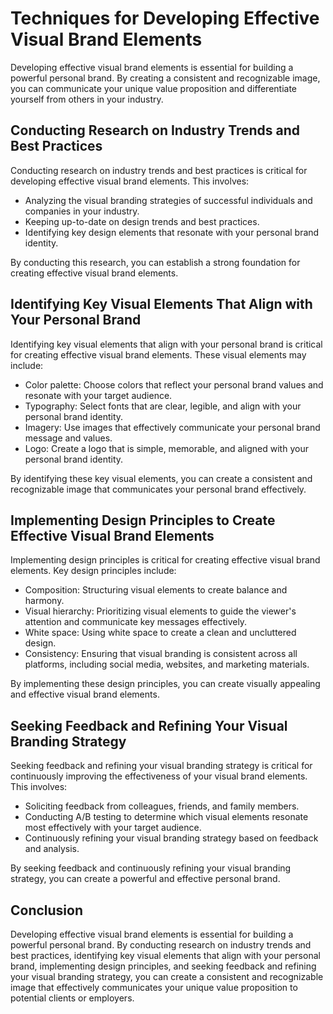Techniques for Developing Effective Visual Brand Elements
====================================================================================================

Developing effective visual brand elements is essential for building a powerful personal brand. By creating a consistent and recognizable image, you can communicate your unique value proposition and differentiate yourself from others in your industry.

Conducting Research on Industry Trends and Best Practices
---------------------------------------------------------

Conducting research on industry trends and best practices is critical for developing effective visual brand elements. This involves:

* Analyzing the visual branding strategies of successful individuals and companies in your industry.
* Keeping up-to-date on design trends and best practices.
* Identifying key design elements that resonate with your personal brand identity.

By conducting this research, you can establish a strong foundation for creating effective visual brand elements.

Identifying Key Visual Elements That Align with Your Personal Brand
-------------------------------------------------------------------

Identifying key visual elements that align with your personal brand is critical for creating effective visual brand elements. These visual elements may include:

* Color palette: Choose colors that reflect your personal brand values and resonate with your target audience.
* Typography: Select fonts that are clear, legible, and align with your personal brand identity.
* Imagery: Use images that effectively communicate your personal brand message and values.
* Logo: Create a logo that is simple, memorable, and aligned with your personal brand identity.

By identifying these key visual elements, you can create a consistent and recognizable image that communicates your personal brand effectively.

Implementing Design Principles to Create Effective Visual Brand Elements
------------------------------------------------------------------------

Implementing design principles is critical for creating effective visual brand elements. Key design principles include:

* Composition: Structuring visual elements to create balance and harmony.
* Visual hierarchy: Prioritizing visual elements to guide the viewer's attention and communicate key messages effectively.
* White space: Using white space to create a clean and uncluttered design.
* Consistency: Ensuring that visual branding is consistent across all platforms, including social media, websites, and marketing materials.

By implementing these design principles, you can create visually appealing and effective visual brand elements.

Seeking Feedback and Refining Your Visual Branding Strategy
-----------------------------------------------------------

Seeking feedback and refining your visual branding strategy is critical for continuously improving the effectiveness of your visual brand elements. This involves:

* Soliciting feedback from colleagues, friends, and family members.
* Conducting A/B testing to determine which visual elements resonate most effectively with your target audience.
* Continuously refining your visual branding strategy based on feedback and analysis.

By seeking feedback and continuously refining your visual branding strategy, you can create a powerful and effective personal brand.

Conclusion
----------

Developing effective visual brand elements is essential for building a powerful personal brand. By conducting research on industry trends and best practices, identifying key visual elements that align with your personal brand, implementing design principles, and seeking feedback and refining your visual branding strategy, you can create a consistent and recognizable image that effectively communicates your unique value proposition to potential clients or employers.
